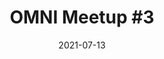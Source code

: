 ---
title: "OMNI Meetup #3"
date: 2021-07-13
draft: false
youtube: _5rU2SNix24
weight: -3
#applicationForm: https://docs.google.com/forms/d/e/1FAIpQLSfPyOnXtg-nGFLD7H0tIMLD2J00URC0J9-IlwVmhCu_qU48hw/viewform
meetupInfo: https://omni-jp.connpass.com/event/210435/
presentations:
  - title: "OOL活動紹介とkata-containerで動かすfree5gc"
    speaker: "Yoshifumi Sumida"
    docs: 
      - "https://raw.githubusercontent.com/omni-jp/meetup/master/meetup%233/%E6%B2%96%E7%B8%84%E3%82%AA%E3%83%BC%E3%83%97%E3%83%B3%E3%83%A9%E3%83%9C%E3%83%A9%E3%83%88%E3%83%AA%E3%81%94%E7%B4%B9%E4%BB%8B%E3%81%A8kata-conatiner%E3%81%A7%E5%8B%95%E3%81%8B%E3%81%99free5gc.pdf"
  - title: "OpenStack Tackerによるfree5GCのLCM操作デモの紹介"
    speaker: "Kentaro Ogawa"
    docs: 
      - "https://raw.githubusercontent.com/omni-jp/meetup/master/meetup%233/20210713_OpenStack%20Tacker%E3%81%AB%E3%82%88%E3%82%8Bfree5GC%E3%81%AELCM%E6%93%8D%E4%BD%9C%E3%83%87%E3%83%A2%E3%81%AE%E7%B4%B9%E4%BB%8B.pdf"
  - title: "Open Networking Foundation(ONF)におけるモバイルプラットフォーム動向"
    speaker: Shinji Yonesaka
    docs: 
  - title: "野良OSS活動のススメ"
    speaker: "Yoshiyuki Kurauchi"
    docs: 
      - "https://raw.githubusercontent.com/omni-jp/meetup/master/meetup%233/Encouraging%20Stray%20OSS%20Activities%20-%20OMNI%233.pdf"
---